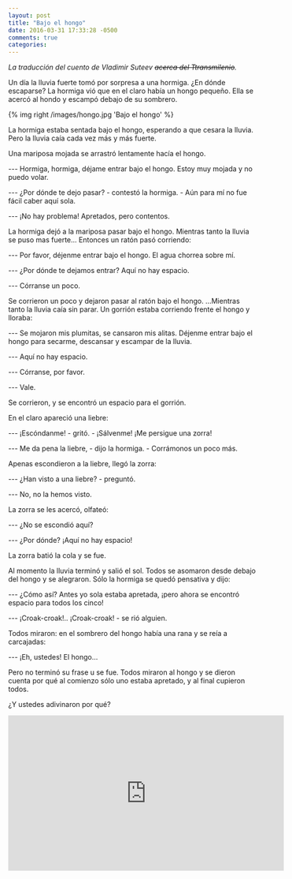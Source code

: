 ```yaml
---
layout: post
title: "Bajo el hongo"
date: 2016-03-31 17:33:28 -0500
comments: true
categories:
---
```


*La traducción del cuento de Vladimir Suteev ~~acerca del Ttransmilenio~~.*

Un día la lluvia fuerte tomó por sorpresa a una hormiga.
¿En dónde escaparse?
La hormiga vió que en el claro había un hongo pequeño. Ella se acercó al hondo y escampó debajo de su sombrero.

{% img right /images/hongo.jpg 'Bajo el hongo' %}

La hormiga estaba sentada bajo el hongo, esperando a que cesara la lluvia. Pero la lluvia caía cada vez más y más fuerte.

Una mariposa mojada se arrastró lentamente hacía el hongo.

--- Hormiga, hormiga, déjame entrar bajo el hongo. Estoy muy mojada y no puedo volar.

--- ¿Por dónde te dejo pasar? - contestó la hormiga. - Aún para mí no fue fácil caber aquí sola.

--- ¡No hay problema! Apretados, pero contentos.

La hormiga dejó a la mariposa pasar bajo el hongo. Mientras tanto la lluvia se puso mas fuerte... Entonces un ratón pasó corriendo:

--- Por favor, déjenme entrar bajo el hongo. El agua chorrea sobre mí.

--- ¿Por dónde te dejamos entrar? Aquí no hay espacio.

--- Córranse un poco.

Se corrieron un poco y dejaron pasar al ratón bajo el hongo.
...Mientras tanto la lluvia caía sin parar. Un gorrión estaba corriendo frente el hongo y lloraba:

--- Se mojaron mis plumitas, se cansaron mis alitas. Déjenme entrar bajo el hongo para secarme, descansar y escampar de la lluvia.

--- Aquí no hay espacio.

--- Córranse, por favor.

--- Vale.

Se corrieron, y se encontró un espacio para el gorrión.

En el claro apareció una liebre:

--- ¡Escóndanme! - gritó. - ¡Sálvenme! ¡Me persigue una zorra!

--- Me da pena la liebre, - dijo la hormiga. - Corrámonos un poco más.

Apenas escondieron a la liebre, llegó la zorra:

--- ¿Han visto a una liebre? - preguntó.

--- No, no la hemos visto.

La zorra se les acercó, olfateó:

--- ¿No se escondió aquí?

--- ¿Por dónde? ¡Aquí no hay espacio!

La zorra batió la cola y se fue.

Al momento la lluvia terminó y salió el sol. Todos se asomaron desde debajo del hongo y se alegraron. Sólo la hormiga se quedó pensativa y dijo:

--- ¿Cómo así? Antes yo sola estaba apretada, ¡pero ahora se encontró espacio para todos los cinco!

--- ¡Croak-croak!.. ¡Croak-croak! - se rió alguien.

Todos miraron: en el sombrero del hongo había una rana y se reía a carcajadas:

--- ¡Eh, ustedes! El hongo...

Pero no terminó su frase u se fue.
Todos miraron al hongo y se dieron cuenta por qué al comienzo sólo uno estaba apretado, y al final cupieron todos.

¿Y ustedes adivinaron por qué?

<iframe width="560" height="315" src="https://www.youtube.com/embed/AREFhsUFrnE" frameborder="0" allowfullscreen></iframe>

